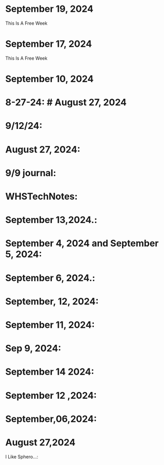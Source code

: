 # September 19, 2024
This Is A Free Week
# September 17, 2024
This Is A Free Week
# September 10, 2024
# 8-27-24: # August 27, 2024
# 9/12/24:
# August 27, 2024:
# 9/9 journal:
# WHSTechNotes:
# September 13,2024.:
# September 4, 2024 and September 5, 2024:
# September 6, 2024.:
# September, 12, 2024:
# September 11, 2024:
# Sep 9, 2024:
# September 14 2024:
# September 12 ,2024:
# September,06,2024:
# August 27,2024 
I Like Sphero...:
